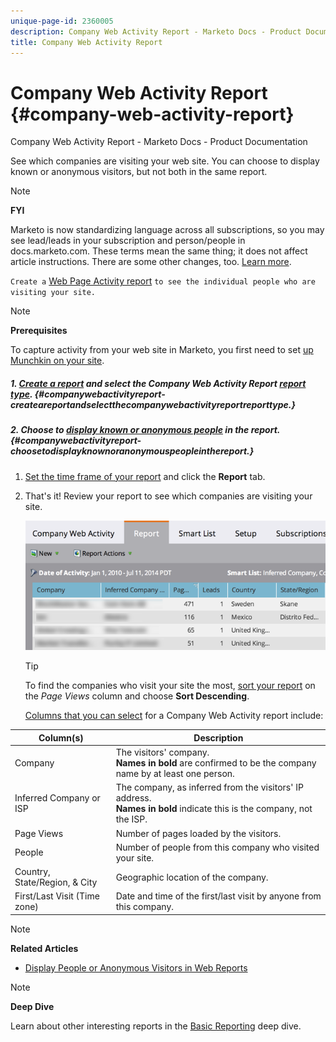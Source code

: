 ```yaml
---
unique-page-id: 2360005
description: Company Web Activity Report - Marketo Docs - Product Documentation
title: Company Web Activity Report
---
```


# Company Web Activity Report {#company-web-activity-report}

Company Web Activity Report - Marketo Docs - Product Documentation

See which companies are visiting your web site. You can choose to display known or anonymous visitors, but not both in the same report.

>[!NOTE]
>
>**FYI**
>
>Marketo is now standardizing language across all subscriptions, so you may see lead/leads in your subscription and person/people in docs.marketo.com. These terms mean the same thing; it does not affect article instructions. There are some other changes, too. [Learn more](http://docs.marketo.com/display/DOCS/Updates+to+Marketo+Terminology).

`Create a` [Web Page Activity report](web-page-activity-report.md) `to see the individual people who are visiting your site.`

>[!NOTE]
>
>**Prerequisites**
>
>To capture activity from your web site in Marketo, you first need to set [up Munchkin on your site](../../../../../welcome-to-marketo-docs/product-docs/administration/additional-integrations/add-munchkin-tracking-code-to-your-website.md).

##### 1. [Create a report](../../../../../welcome-to-marketo-docs/product-docs/reporting/basic-reporting/creating-reports/create-a-report-in-a-program.md) and select the  Company Web Activity Report  [report type](report-type-overview.md). {#companywebactivityreport-createareportandselectthecompanywebactivityreportreporttype.}

##### 2. Choose to [display known or anonymous people](https://docs.marketo.com/display/DOCS/Display+Known+or+Anonymous+People+in+Web+Reports) in the report. {#companywebactivityreport-choosetodisplayknownoranonymouspeopleinthereport.}

1. [Set the time frame of your report](../../../../../welcome-to-marketo-docs/product-docs/reporting/basic-reporting/editing-reports/change-a-report-time-frame.md) and click the **Report** tab.
1. That's it! Review your report to see which companies are visiting your site.

   ![](assets/image2014-9-16-11-3a0-3a24.png)

   >[!TIP]
   >
   >To find the companies who visit your site the most, [sort your report](../../../../../welcome-to-marketo-docs/product-docs/reporting/basic-reporting/editing-reports/sort-report-on-columns.md) on the *Page Views* column and choose **Sort Descending**.

   [Columns that you can select](../../../../../welcome-to-marketo-docs/product-docs/reporting/basic-reporting/editing-reports/select-report-columns.md) for a Company Web Activity report include:  

<table class="confluenceTable"> 
 <thead> 
  <tr> 
   <th>Column(s)</th> 
   <th>Description</th> 
  </tr> 
 </thead> 
 <tbody> 
  <tr> 
   <td>Company</td> 
   <td>The visitors' company.<br> <strong>Names in bold</strong> are confirmed to be the company name by at least one person.</td> 
  </tr> 
  <tr> 
   <td>Inferred Company or ISP</td> 
   <td>The company, as inferred from the visitors' IP address. <br> <strong>Names in bold</strong> indicate this is the company, not the ISP. </td> 
  </tr> 
  <tr> 
   <td>Page Views</td> 
   <td>Number of pages loaded by the visitors.</td> 
  </tr> 
  <tr> 
   <td>People</td> 
   <td>Number of people from this company who visited your site.</td> 
  </tr> 
  <tr> 
   <td>Country, State/Region, &amp; City</td> 
   <td>Geographic location of the company.</td> 
  </tr> 
  <tr> 
   <td>First/Last Visit (Time zone)</td> 
   <td>Date and time of the first/last visit by anyone from this company.</td> 
  </tr> 
 </tbody> 
</table>

   >[!NOTE]
   >
   >**Related Articles**
   >
   >    
   >    
   >    * [Display People or Anonymous Visitors in Web Reports](../../../../../welcome-to-marketo-docs/product-docs/reporting/basic-reporting/report-activity/display-people-or-anonymous-visitors-in-web-reports.md)
   >    
   >

   >[!NOTE]
   >
   >**Deep Dive**
   >
   >
   >Learn about other interesting reports in the [Basic Reporting](../../../../../welcome-to-marketo-docs/product-docs/reporting/basic-reporting.md) deep dive.

